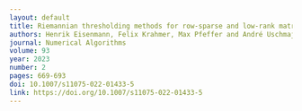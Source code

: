 ```yaml
---
layout: default
title: Riemannian thresholding methods for row-sparse and low-rank matrix recovery
authors: Henrik Eisenmann, Felix Krahmer, Max Pfeffer and André Uschmajew
journal: Numerical Algorithms
volume: 93
year: 2023
number: 2
pages: 669-693
doi: 10.1007/s11075-022-01433-5
link: https://doi.org/10.1007/s11075-022-01433-5
---
```

